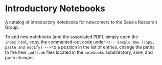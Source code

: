 # Introductory Notebooks
A catalog of introductory notebooks for newcomers to the Sessie Research Group.

To add new notebooks (and the associated PDF), simply open the `index.html`, copy the commented-out code under `<!-- Sample Row (copy, paste and modify) -->` to a position in the list of entries, change the paths to the new `.pdf/.nb` files located in the `notebooks` subdirectory, save, and push changes.
